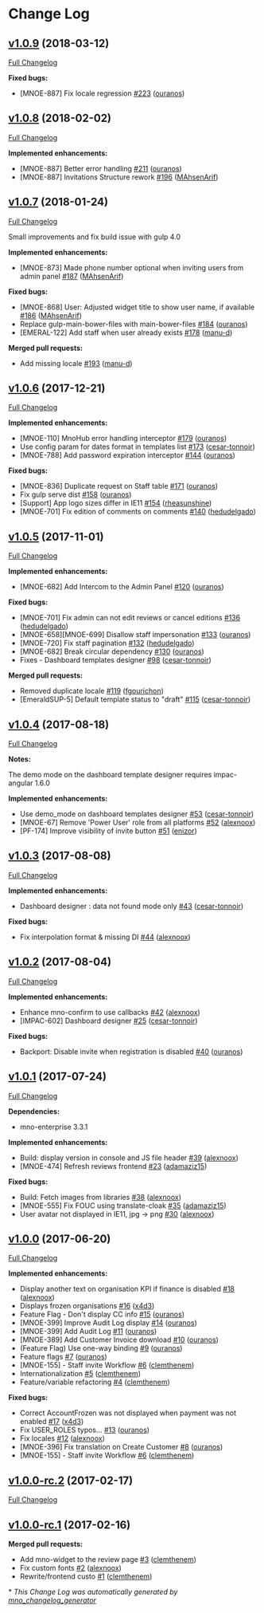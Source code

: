 # Change Log

## [v1.0.9](https://github.com/maestrano/mnoe-admin-panel/tree/v1.0.9) (2018-03-12)
[Full Changelog](https://github.com/maestrano/mnoe-admin-panel/compare/v1.0.8...v1.0.9)

**Fixed bugs:**

- \[MNOE-887\] Fix locale regression [\#223](https://github.com/maestrano/mnoe-admin-panel/pull/223) ([ouranos](https://github.com/ouranos))

## [v1.0.8](https://github.com/maestrano/mnoe-admin-panel/tree/v1.0.8) (2018-02-02)
[Full Changelog](https://github.com/maestrano/mnoe-admin-panel/compare/v1.0.7...v1.0.8)

**Implemented enhancements:**

- \[MNOE-887\] Better error handling [\#211](https://github.com/maestrano/mnoe-admin-panel/pull/211) ([ouranos](https://github.com/ouranos))
- \[MNOE-887\] Invitations Structure rework [\#196](https://github.com/maestrano/mnoe-admin-panel/pull/196) ([MAhsenArif](https://github.com/MAhsenArif))

## [v1.0.7](https://github.com/maestrano/mnoe-admin-panel/tree/v1.0.7) (2018-01-24)
[Full Changelog](https://github.com/maestrano/mnoe-admin-panel/compare/v1.0.6...v1.0.7)

Small improvements and fix build issue with gulp 4.0

**Implemented enhancements:**

- \[MNOE-873\] Made phone number optional when inviting users from admin panel [\#187](https://github.com/maestrano/mnoe-admin-panel/pull/187) ([MAhsenArif](https://github.com/MAhsenArif))

**Fixed bugs:**

- \[MNOE-868\] User: Adjusted widget title to show user name, if available [\#186](https://github.com/maestrano/mnoe-admin-panel/pull/186) ([MAhsenArif](https://github.com/MAhsenArif))
- Replace gulp-main-bower-files with main-bower-files [\#184](https://github.com/maestrano/mnoe-admin-panel/pull/184) ([ouranos](https://github.com/ouranos))
- \[EMERAL-122\] Add staff when user already exists [\#178](https://github.com/maestrano/mnoe-admin-panel/pull/178) ([manu-d](https://github.com/manu-d))

**Merged pull requests:**

- Add missing locale [\#193](https://github.com/maestrano/mnoe-admin-panel/pull/193) ([manu-d](https://github.com/manu-d))

## [v1.0.6](https://github.com/maestrano/mnoe-admin-panel/tree/v1.0.6) (2017-12-21)
[Full Changelog](https://github.com/maestrano/mnoe-admin-panel/compare/v1.0.5...v1.0.6)

**Implemented enhancements:**

- \[MNOE-110\] MnoHub error handling interceptor [\#179](https://github.com/maestrano/mnoe-admin-panel/pull/179) ([ouranos](https://github.com/ouranos))
- Use config param for dates format in templates list [\#173](https://github.com/maestrano/mnoe-admin-panel/pull/173) ([cesar-tonnoir](https://github.com/cesar-tonnoir))
- \[MNOE-788\] Add password expiration interceptor [\#144](https://github.com/maestrano/mnoe-admin-panel/pull/144) ([ouranos](https://github.com/ouranos))

**Fixed bugs:**

- \[MNOE-836\] Duplicate request on Staff table [\#171](https://github.com/maestrano/mnoe-admin-panel/pull/171) ([ouranos](https://github.com/ouranos))
- Fix gulp serve dist [\#158](https://github.com/maestrano/mnoe-admin-panel/pull/158) ([ouranos](https://github.com/ouranos))
- \[Support\] App logo sizes differ in IE11 [\#154](https://github.com/maestrano/mnoe-admin-panel/pull/154) ([rheasunshine](https://github.com/rheasunshine))
- \[MNOE-701\] Fix edition of comments on comments [\#140](https://github.com/maestrano/mnoe-admin-panel/pull/140) ([hedudelgado](https://github.com/hedudelgado))

## [v1.0.5](https://github.com/maestrano/mnoe-admin-panel/tree/v1.0.5) (2017-11-01)
[Full Changelog](https://github.com/maestrano/mnoe-admin-panel/compare/v1.0.4...v1.0.5)

**Implemented enhancements:**

- \[MNOE-682\] Add Intercom to the Admin Panel [\#120](https://github.com/maestrano/mnoe-admin-panel/pull/120) ([ouranos](https://github.com/ouranos))

**Fixed bugs:**

- \[MNOE-701\] Fix admin can not edit reviews or cancel editions [\#136](https://github.com/maestrano/mnoe-admin-panel/pull/136) ([hedudelgado](https://github.com/hedudelgado))
- \[MNOE-658\]\[MNOE-699\] Disallow staff impersonation [\#133](https://github.com/maestrano/mnoe-admin-panel/pull/133) ([ouranos](https://github.com/ouranos))
- \[MNOE-720\] Fix staff pagination [\#132](https://github.com/maestrano/mnoe-admin-panel/pull/132) ([hedudelgado](https://github.com/hedudelgado))
- \[MNOE-682\] Break circular dependency [\#130](https://github.com/maestrano/mnoe-admin-panel/pull/130) ([ouranos](https://github.com/ouranos))
- Fixes - Dashboard templates designer [\#98](https://github.com/maestrano/mnoe-admin-panel/pull/98) ([cesar-tonnoir](https://github.com/cesar-tonnoir))

**Merged pull requests:**

- Removed duplicate locale [\#119](https://github.com/maestrano/mnoe-admin-panel/pull/119) ([fgourichon](https://github.com/fgourichon))
- \[EmeraldSUP-5\] Default template status to "draft" [\#115](https://github.com/maestrano/mnoe-admin-panel/pull/115) ([cesar-tonnoir](https://github.com/cesar-tonnoir))

## [v1.0.4](https://github.com/maestrano/mnoe-admin-panel/tree/v1.0.4) (2017-08-18)
[Full Changelog](https://github.com/maestrano/mnoe-admin-panel/compare/v1.0.3...v1.0.4)

**Notes:**

The demo mode on the dashboard template designer requires impac-angular 1.6.0

**Implemented enhancements:**

- Use demo\_mode on dashboard templates designer [\#53](https://github.com/maestrano/mnoe-admin-panel/pull/53) ([cesar-tonnoir](https://github.com/cesar-tonnoir))
- \[MNOE-67\] Remove 'Power User' role from all platforms [\#52](https://github.com/maestrano/mnoe-admin-panel/pull/52) ([alexnoox](https://github.com/alexnoox))
- \[PF-174\] Improve visibility of invite button [\#51](https://github.com/maestrano/mnoe-admin-panel/pull/51) ([enizor](https://github.com/enizor))

## [v1.0.3](https://github.com/maestrano/mnoe-admin-panel/tree/v1.0.3) (2017-08-08)
[Full Changelog](https://github.com/maestrano/mnoe-admin-panel/compare/v1.0.2...v1.0.3)

**Implemented enhancements:**

- Dashboard designer : data not found mode only [\#43](https://github.com/maestrano/mnoe-admin-panel/pull/43) ([cesar-tonnoir](https://github.com/cesar-tonnoir))

**Fixed bugs:**

- Fix interpolation format & missing DI [\#44](https://github.com/maestrano/mnoe-admin-panel/pull/44) ([alexnoox](https://github.com/alexnoox))

## [v1.0.2](https://github.com/maestrano/mnoe-admin-panel/tree/v1.0.2) (2017-08-04)
[Full Changelog](https://github.com/maestrano/mnoe-admin-panel/compare/v1.0.1...v1.0.2)

**Implemented enhancements:**

- Enhance mno-confirm to use callbacks [\#42](https://github.com/maestrano/mnoe-admin-panel/pull/42) ([alexnoox](https://github.com/alexnoox))
- \[IMPAC-602\] Dashboard designer [\#25](https://github.com/maestrano/mnoe-admin-panel/pull/25) ([cesar-tonnoir](https://github.com/cesar-tonnoir))

**Fixed bugs:**

- Backport: Disable invite when registration is disabled [\#40](https://github.com/maestrano/mnoe-admin-panel/pull/40) ([ouranos](https://github.com/ouranos))

## [v1.0.1](https://github.com/maestrano/mnoe-admin-panel/tree/v1.0.1) (2017-07-24)
[Full Changelog](https://github.com/maestrano/mnoe-admin-panel/compare/v1.0.0-rc.2...v1.0.1)

**Dependencies:**

- mno-enterprise 3.3.1

**Implemented enhancements:**

- Build: display version in console and JS file header [\#39](https://github.com/maestrano/mnoe-admin-panel/pull/39) ([alexnoox](https://github.com/alexnoox))
- \[MNOE-474\] Refresh reviews frontend [\#23](https://github.com/maestrano/mnoe-admin-panel/pull/23) ([adamaziz15](https://github.com/adamaziz15))

**Fixed bugs:**

- Build: Fetch images from libraries [\#38](https://github.com/maestrano/mnoe-admin-panel/pull/38) ([alexnoox](https://github.com/alexnoox))
- \[MNOE-555\] Fix FOUC using translate-cloak [\#35](https://github.com/maestrano/mnoe-admin-panel/pull/35) ([adamaziz15](https://github.com/adamaziz15))
- User avatar not displayed in IE11, jpg -\> png [\#30](https://github.com/maestrano/mnoe-admin-panel/pull/30) ([alexnoox](https://github.com/alexnoox))

## [v1.0.0](https://github.com/maestrano/mnoe-admin-panel/tree/v1.0.0) (2017-06-20)
[Full Changelog](https://github.com/maestrano/mnoe-admin-panel/compare/v1.0.0-rc.2...v1.0.0)


**Implemented enhancements:**

- Display another text on organisation KPI if finance is disabled [\#18](https://github.com/maestrano/mnoe-admin-panel/pull/18) ([alexnoox](https://github.com/alexnoox))
- Displays frozen organisations [\#16](https://github.com/maestrano/mnoe-admin-panel/pull/16) ([x4d3](https://github.com/x4d3))
- Feature Flag - Don't display CC info [\#15](https://github.com/maestrano/mnoe-admin-panel/pull/15) ([ouranos](https://github.com/ouranos))
- \[MNOE-399\] Improve Audit Log display [\#14](https://github.com/maestrano/mnoe-admin-panel/pull/14) ([ouranos](https://github.com/ouranos))
- \[MNOE-399\] Add Audit Log [\#11](https://github.com/maestrano/mnoe-admin-panel/pull/11) ([ouranos](https://github.com/ouranos))
- \[MNOE-389\] Add Customer Invoice download [\#10](https://github.com/maestrano/mnoe-admin-panel/pull/10) ([ouranos](https://github.com/ouranos))
- \(Feature Flag\) Use one-way binding [\#9](https://github.com/maestrano/mnoe-admin-panel/pull/9) ([ouranos](https://github.com/ouranos))
- Feature flags [\#7](https://github.com/maestrano/mnoe-admin-panel/pull/7) ([ouranos](https://github.com/ouranos))
- \[MNOE-155\] - Staff invite Workflow [\#6](https://github.com/maestrano/mnoe-admin-panel/pull/6) ([clemthenem](https://github.com/clemthenem))
- Internationalization [\#5](https://github.com/maestrano/mnoe-admin-panel/pull/5) ([clemthenem](https://github.com/clemthenem))
- Feature/variable refactoring [\#4](https://github.com/maestrano/mnoe-admin-panel/pull/4) ([clemthenem](https://github.com/clemthenem))

**Fixed bugs:**

- Correct AccountFrozen was not displayed when payment was not enabled [\#17](https://github.com/maestrano/mnoe-admin-panel/pull/17) ([x4d3](https://github.com/x4d3))
- Fix USER\_ROLES typos... [\#13](https://github.com/maestrano/mnoe-admin-panel/pull/13) ([ouranos](https://github.com/ouranos))
- Fix locales [\#12](https://github.com/maestrano/mnoe-admin-panel/pull/12) ([alexnoox](https://github.com/alexnoox))
- \[MNOE-396\] Fix translation on Create Customer [\#8](https://github.com/maestrano/mnoe-admin-panel/pull/8) ([ouranos](https://github.com/ouranos))
- \[MNOE-155\] - Staff invite Workflow [\#6](https://github.com/maestrano/mnoe-admin-panel/pull/6) ([clemthenem](https://github.com/clemthenem))

## [v1.0.0-rc.2](https://github.com/maestrano/mnoe-admin-panel/tree/v1.0.0-rc.2) (2017-02-17)
[Full Changelog](https://github.com/maestrano/mnoe-admin-panel/compare/v1.0.0-rc.1...v1.0.0-rc.2)

## [v1.0.0-rc.1](https://github.com/maestrano/mnoe-admin-panel/tree/v1.0.0-rc.1) (2017-02-16)
**Merged pull requests:**

- Add mno-widget to the review page [\#3](https://github.com/maestrano/mnoe-admin-panel/pull/3) ([clemthenem](https://github.com/clemthenem))
- Fix custom fonts [\#2](https://github.com/maestrano/mnoe-admin-panel/pull/2) ([alexnoox](https://github.com/alexnoox))
- Rewrite/frontend custo [\#1](https://github.com/maestrano/mnoe-admin-panel/pull/1) ([clemthenem](https://github.com/clemthenem))



\* *This Change Log was automatically generated by [mno_changelog_generator](https://github.com/)*
